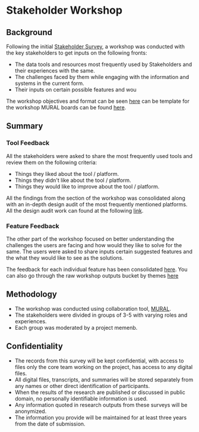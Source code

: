 # Stakeholder Workshop

## Background

Following the initial [Stakeholder Survey](../01-stakeholder-survey), a workshop was conducted with the key stakeholders to get inputs on the following fronts:
- The data tools and resources most frequently used by Stakeholders and their experiences with the same.
- The challenges faced by them while engaging with the information and systems in the current form.
- Their inputs on certain possible features and wou

The workshop objectives and format can be seen [here](02-01-workshop.md) can be template for the workshop MURAL boards can be found [here](02-02-template.pdf).

## Summary

### Tool Feedback

All the stakeholders were asked to share the most frequently used tools and review them on the following criteria:
- Things they liked about the tool / platform.
- Things they didn't like about the tool / platform.
- Things they would like to improve about the tool / platform.

All the findings from the section of the workshop was consolidated along with an in-depth design audit of the most frequently mentioned platforms. All the design audit work can found at the following [link](https://github.com/The-Data-for-Children-Collaborative/noral-design-research/tree/main/design-audit). 

### Feature Feedback

The other part of the workshop focused on better understanding the challenges the users are facing and how would they like to solve for the same. The users were asked to share inputs certain suggested features and the what they would like to see as the solutions.

The feedback for each individual feature has been consolidated [here](https://github.com/The-Data-for-Children-Collaborative/noral-user-research/tree/main/research/02-stakeholder-workshop/feature-feedback). You can also go through the raw workshop outputs bucket by themes [here](https://github.com/The-Data-for-Children-Collaborative/noral-user-research/blob/main/research/02-stakeholder-workshop/02-03-feature-feedback.pdf_)

## Methodology

- The workshop was conducted using collaboration tool, [MURAL](https://www.mural.co/).
- The stakeholders were divided in groups of 3-5 with varying roles and experiences.
- Each group was moderated by a project memenb.

## Confidentiality

- The records from this survey will be kept confidential, with access to files only the core team working on the project, has access to any digital files. 
- All digital files, transcripts, and summaries will be stored separately from any names or other direct identification of participants.
- When the results of the research are published or discussed in public domain, no personally identifiable information is used.
- Any information quoted in research outputs from these surveys will be anonymized.
- The information you provide will be maintained for at least three years from the date of submission.
